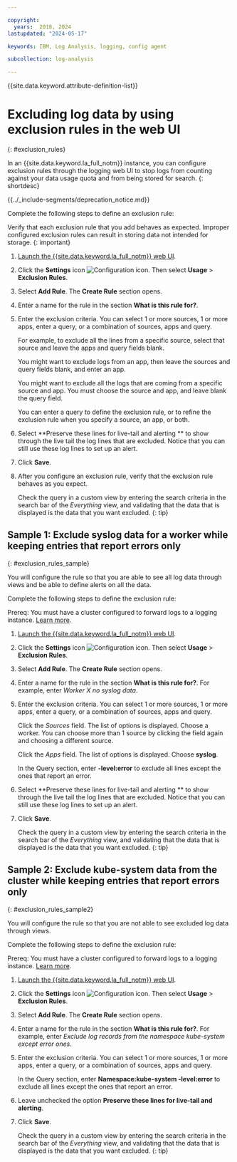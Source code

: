 ```yaml
---

copyright:
  years:  2018, 2024
lastupdated: "2024-05-17"

keywords: IBM, Log Analysis, logging, config agent

subcollection: log-analysis

---
```


{{site.data.keyword.attribute-definition-list}}

# Excluding log data by using exclusion rules in the web UI
{: #exclusion_rules}

In an {{site.data.keyword.la_full_notm}} instance, you can configure exclusion rules through the logging web UI to stop logs from counting against your data usage quota and from being stored for search.
{: shortdesc}

<!-- common deprecation notice -->
{{../_include-segments/deprecation_notice.md}}

Complete the following steps to define an exclusion rule:

Verify that each exclusion rule that you add behaves as expected. Improper configured exclusion rules can result in storing data not intended for storage.
{: important}

1. [Launch the {{site.data.keyword.la_full_notm}} web UI](/docs/log-analysis?topic=log-analysis-view_logs#view_logs_step2).

2. Click the **Settings** icon ![Configuration icon](../images/admin.png "Configuration icon"). Then select **Usage** &gt; **Exclusion Rules**.

3. Select **Add Rule**. The **Create Rule** section opens.

4. Enter a name for the rule in the section **What is this rule for?**.

5. Enter the exclusion criteria. You can select 1 or more sources, 1 or more apps, enter a query, or a combination of sources, apps and query.

    For example, to exclude all the lines from a specific source, select that source and leave the apps and query fields blank.

    You might want to exclude logs from an app, then leave the sources and query fields blank, and enter an app.

    You might want to exclude all the logs that are coming from a specific source and app. You must choose the source and app, and leave blank the query field.

    You can enter a query to define the exclusion rule, or to refine the exclusion rule when you specify a source, an app, or both.

6. Select **Preserve these lines for live-tail and alerting ** to show through the live tail the log lines that are excluded. Notice that you can still use these log lines to set up an alert.

7. Click **Save**.

8. After you configure an exclusion rule, verify that the exclusion rule behaves as you expect.

    Check the query in a custom view by entering the search criteria in the search bar of the *Everything* view, and validating that the data that is displayed is the data that you want excluded.
    {: tip}


## Sample 1: Exclude syslog data for a worker while keeping entries that report errors only
{: #exclusion_rules_sample}

You will configure the rule so that you are able to see all log data through views and be able to define alerts on all the data.

Complete the following steps to define the exclusion rule:

Prereq: You must have a cluster configured to forward logs to a logging instance. [Learn more](/docs/log-analysis?topic=log-analysis-config_agent_kube_cluster).

1. [Launch the {{site.data.keyword.la_full_notm}} web UI](/docs/log-analysis?topic=log-analysis-view_logs#view_logs_step2).

2. Click the **Settings** icon ![Configuration icon](../images/admin.png "Configuration icon"). Then select **Usage** &gt; **Exclusion Rules**.

3. Select **Add Rule**. The **Create Rule** section opens.

4. Enter a name for the rule in the section **What is this rule for?**. For example, enter *Worker X no syslog data*.

5. Enter the exclusion criteria. You can select 1 or more sources, 1 or more apps, enter a query, or a combination of sources, apps and query.

    Click the *Sources* field. The list of options is displayed. Choose a worker. You can choose more than 1 source by clicking the field again and choosing a different source.

    Click the *Apps* field. The list of options is displayed. Choose **syslog**.

    In the Query section, enter **-level:error** to exclude all lines except the ones that report an error.

6. Select **Preserve these lines for live-tail and alerting ** to show through the live tail the log lines that are excluded. Notice that you can still use these log lines to set up an alert.

7. Click **Save**.

    Check the query in a custom view by entering the search criteria in the search bar of the *Everything* view, and validating that the data that is displayed is the data that you want excluded.
    {: tip}


## Sample 2: Exclude kube-system data from the cluster while keeping entries that report errors only
{: #exclusion_rules_sample2}

You will configure the rule so that you are not able to see excluded log data through views.

Complete the following steps to define the exclusion rule:

Prereq: You must have a cluster configured to forward logs to a logging instance. [Learn more](/docs/log-analysis?topic=log-analysis-config_agent_kube_cluster).

1. [Launch the {{site.data.keyword.la_full_notm}} web UI](/docs/log-analysis?topic=log-analysis-view_logs#view_logs_step2).

2. Click the **Settings** icon ![Configuration icon](../images/admin.png "Configuration icon"). Then select **Usage** &gt; **Exclusion Rules**.

3. Select **Add Rule**. The **Create Rule** section opens.

4. Enter a name for the rule in the section **What is this rule for?**. For example, enter *Exclude log records from the namespace kube-system except error ones*.

5. Enter the exclusion criteria. You can select 1 or more sources, 1 or more apps, enter a query, or a combination of sources, apps and query.

    In the Query section, enter **Namespace:kube-system -level:error** to exclude all lines except the ones that report an error.

6. Leave unchecked the option **Preserve these lines for live-tail and alerting**.

7. Click **Save**.

    Check the query in a custom view by entering the search criteria in the search bar of the *Everything* view, and validating that the data that is displayed is the data that you want excluded.
    {: tip}
